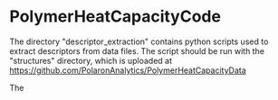 # PolymerHeatCapacityCode

The directory "descriptor_extraction" contains python scripts used to extract descriptors from data files.
The script should be run with the "structures" directory, which is uploaded at https://github.com/PolaronAnalytics/PolymerHeatCapacityData 

The 
